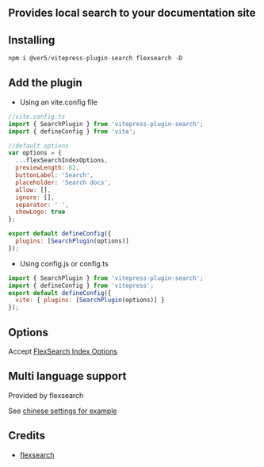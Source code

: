 ## Provides local search to your documentation site

## Installing

```js
npm i @ver5/vitepress-plugin-search flexsearch -D
```

## Add the plugin

- Using an vite.config file

```js
//vite.config.ts
import { SearchPlugin } from 'vitepress-plugin-search';
import { defineConfig } from 'vite';

//default options
var options = {
  ...flexSearchIndexOptions,
  previewLength: 62,
  buttonLabel: 'Search',
  placeholder: 'Search docs',
  allow: [],
  ignore: [],
  separator: ' ',
  showLogo: true
};

export default defineConfig({
  plugins: [SearchPlugin(options)]
});
```

- Using config.js or config.ts

```js
import { SearchPlugin } from 'vitepress-plugin-search';
import { defineConfig } from 'vitepress';
export default defineConfig({
  vite: { plugins: [SearchPlugin(options)] }
});
```

## Options

Accept [FlexSearch Index Options](https://github.com/nextapps-de/flexsearch#options)

## Multi language support

Provided by flexsearch

See [chinese settings for example](https://github.com/emersonbottero/vitepress-plugin-search/issues/11)

## Credits
- [flexsearch](https://github.com/nextapps-de/flexsearch)
